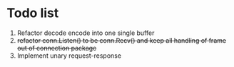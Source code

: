# Todo list

1. Refactor decode encode into one single buffer
2. ~~refactor conn.Listen() to be conn.Recv() and keep all handling of frame out
   of connection package~~
3. Implement unary request-response
